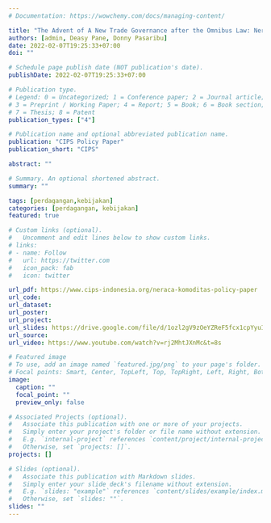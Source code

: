 ```yaml
---
# Documentation: https://wowchemy.com/docs/managing-content/

title: "The Advent of A New Trade Governance after the Omnibus Law: Neraca Komoditas"
authors: [admin, Deasy Pane, Donny Pasaribu]
date: 2022-02-07T19:25:33+07:00
doi: ""

# Schedule page publish date (NOT publication's date).
publishDate: 2022-02-07T19:25:33+07:00

# Publication type.
# Legend: 0 = Uncategorized; 1 = Conference paper; 2 = Journal article;
# 3 = Preprint / Working Paper; 4 = Report; 5 = Book; 6 = Book section;
# 7 = Thesis; 8 = Patent
publication_types: ["4"]

# Publication name and optional abbreviated publication name.
publication: "CIPS Policy Paper"
publication_short: "CIPS"

abstract: ""

# Summary. An optional shortened abstract.
summary: ""

tags: [perdagangan,kebijakan]
categories: [perdagangan, kebijakan]
featured: true

# Custom links (optional).
#   Uncomment and edit lines below to show custom links.
# links:
# - name: Follow
#   url: https://twitter.com
#   icon_pack: fab
#   icon: twitter

url_pdf: https://www.cips-indonesia.org/neraca-komoditas-policy-paper
url_code:
url_dataset:
url_poster:
url_project:
url_slides: https://drive.google.com/file/d/1ozl2gV9zOeYZReF5fcx1cpYyuIrdsMiv/view?usp=sharing
url_source:
url_video: https://www.youtube.com/watch?v=rj2MhtJXnMc&t=8s

# Featured image
# To use, add an image named `featured.jpg/png` to your page's folder. 
# Focal points: Smart, Center, TopLeft, Top, TopRight, Left, Right, BottomLeft, Bottom, BottomRight.
image:
  caption: ""
  focal_point: ""
  preview_only: false

# Associated Projects (optional).
#   Associate this publication with one or more of your projects.
#   Simply enter your project's folder or file name without extension.
#   E.g. `internal-project` references `content/project/internal-project/index.md`.
#   Otherwise, set `projects: []`.
projects: []

# Slides (optional).
#   Associate this publication with Markdown slides.
#   Simply enter your slide deck's filename without extension.
#   E.g. `slides: "example"` references `content/slides/example/index.md`.
#   Otherwise, set `slides: ""`.
slides: ""
---
```

